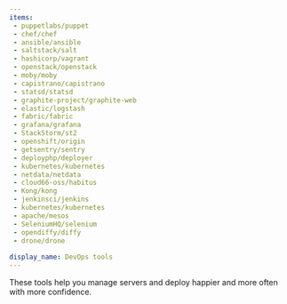 ```yaml
---
items:
 - puppetlabs/puppet
 - chef/chef
 - ansible/ansible
 - saltstack/salt
 - hashicorp/vagrant
 - openstack/openstack
 - moby/moby
 - capistrano/capistrano
 - statsd/statsd
 - graphite-project/graphite-web
 - elastic/logstash
 - fabric/fabric
 - grafana/grafana
 - StackStorm/st2
 - openshift/origin
 - getsentry/sentry
 - deployphp/deployer
 - kubernetes/kubernetes
 - netdata/netdata
 - cloud66-oss/habitus
 - Kong/kong
 - jenkinsci/jenkins
 - kubernetes/kubernetes
 - apache/mesos
 - SeleniumHQ/selenium
 - opendiffy/diffy
 - drone/drone
 
display_name: DevOps tools
---
```

These tools help you manage servers and deploy happier and more often with more confidence.
